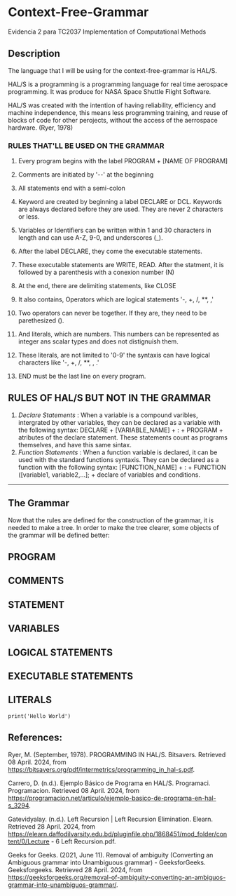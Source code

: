 # Context-Free-Grammar
Evidencia 2 para TC2037 Implementation of Computational Methods

## Description
The language that I will be using for the context-free-grammar is HAL/S.

HAL/S is a programming is a programming language for real time aerospace programming. It was produce for NASA Space Shuttle Flight Software. 

HAL/S was created with the intention of having reliability, efficiency and machine independence, this means less programming training, and reuse of blocks of code for other perojects, without the access of the aerrospace hardware. (Ryer, 1978) 

### RULES THAT'LL BE USED ON THE GRAMMAR
1. Every program begins with the label PROGRAM + [NAME OF PROGRAM]
2. Comments are initiated by '--' at the beginning
3. All statements end with a semi-colon
4. Keyword are created by beginning a label DECLARE or DCL. Keywords are always declared before they are used. They are never 2 characters or less.
5. Variables or Identifiers can be written within 1 and 30 characters in length and can use A-Z, 9-0, and underscores (_).
6. After the label DECLARE, they come the executable statements.
7. These executable statements are WRITE, READ. After the statment, it is followed by a parenthesis with a conexion number (N)
8. At the end, there are delimiting statements, like CLOSE
   
10. It also contains, Operators which are logical statements '-, +, /, **, ,'
11. Two operators can never be together. If they are, they need to be parethesized ().
12. And literals, which are numbers. This numbers can be represented as integer ans scalar types and does not distignuish them.
13. These literals, are not limited to '0-9' the syntaxis can have logical characters like '-, +, /, **, , .' 
14. END must be the last line on every program.

## RULES OF HAL/S BUT NOT IN THE GRAMMAR
1. _Declare Statements_ : When a variable is a compound varibles, intergrated by other variables, they can be declared as a variable with the following syntax: DECLARE + [VARIABLE_NAME] + : +  PROGRAM + atributes of the declare statement. These statements count as programs themselves, and have this same sintax.
2. _Function Statements_ : When a function variable is declared, it can be used with the standard functions syntaxis. They can be declared as a function with the following syntax: [FUNCTION_NAME] + : +  FUNCTION ([variable1, variable2,...]; + declare of variables and conditions.
-------------------------------------------------------
## The Grammar
Now that the rules are defined for the construction of the grammar, it is needed to make a tree. In order to make the tree clearer, some objects of the grammar will be defined better:

## PROGRAM

## COMMENTS

## STATEMENT
   ## VARIABLES
   ## LOGICAL STATEMENTS
   ## EXECUTABLE STATEMENTS
## LITERALS

```
print('Hello World')
```
## References:
Ryer, M. (September, 1978). PROGRAMMING IN HAL/S. Bitsavers. Retrieved 08 April. 2024, from https://bitsavers.org/pdf/intermetrics/programming_in_hal-s.pdf.

Carrero, D. (n.d.). Ejemplo Básico de Programa en HAL/S. Programaci. Programacion. Retrieved 08 April. 2024, from https://programacion.net/articulo/ejemplo-basico-de-programa-en-hal-s_3294.

Gatevidyalay. (n.d.). Left Recursion | Left Recursion Elimination. Elearn. Retrieved 28 April. 2024, from https://elearn.daffodilvarsity.edu.bd/pluginfile.php/1868451/mod_folder/content/0/Lecture - 6 Left Recursion.pdf.

Geeks for Geeks. (2021, June 11). Removal of ambiguity (Converting an Ambiguous grammar into Unambiguous grammar) - GeeksforGeeks. Geeksforgeeks. Retrieved 28 April. 2024, from https://geeksforgeeks.org/removal-of-ambiguity-converting-an-ambiguos-grammar-into-unambiguos-grammar/.
